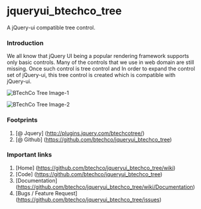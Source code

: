 jqueryui_btechco_tree
======================
A jQuery-ui compatible tree control.


### Introduction
We all know that jQuery UI being a popular rendering framework supports only basic controls. Many of the controls that we use in web domain are still missing. Once such control is tree control and In order to expand the control set of jQuery-ui, this tree control is created which is compatible with jQuery-ui.

![BTechCo Tree Image-1](http://1.bp.blogspot.com/-kM36hWraFEs/Ub_I8cakjYI/AAAAAAAAACE/vR5NCm9e6JI/s1600/jqueryui_btechco_tree.png)

![BTechCo Tree Image-2](http://4.bp.blogspot.com/-pTA6979siC4/UkJnKISVTbI/AAAAAAAAACo/nrQJCOqAGHw/s1600/treeview.png)

### Footprints
1. [@ Jquery] (http://plugins.jquery.com/btechcotree/)
2. [@ Github] (https://github.com/btechco/jqueryui_btechco_tree)

### Important links
1. [Home] (https://github.com/btechco/jqueryui_btechco_tree/wiki)
2. [Code] (https://github.com/btechco/jqueryui_btechco_tree)
2. [Documentation] (https://github.com/btechco/jqueryui_btechco_tree/wiki/Documentation)
2. [Bugs / Feature Request] (https://github.com/btechco/jqueryui_btechco_tree/issues)
